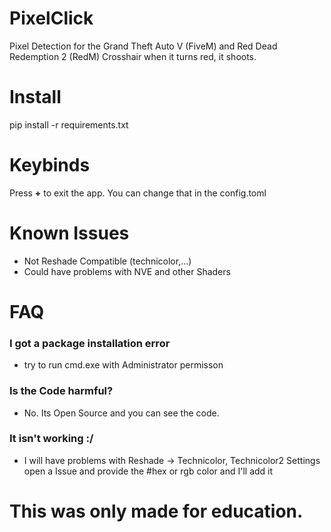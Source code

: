# PixelClick
Pixel Detection for the Grand Theft Auto V (FiveM) and Red Dead Redemption 2 (RedM) Crosshair when it turns red, it shoots.

# Install
pip install -r requirements.txt

# Keybinds
Press **+** to exit the app. You can change that in the config.toml

# Known Issues
- Not Reshade Compatible (technicolor,...)
- Could have problems with NVE and other Shaders

# FAQ

### I got a package installation error
- try to run cmd.exe with Administrator permisson

### Is the Code harmful?
- No. Its Open Source and you can see the code.

### It isn't working :/
- I will have problems with Reshade -> Technicolor, Technicolor2 Settings open a Issue and provide the #hex or rgb color and I'll add it


# This was only made for education.
